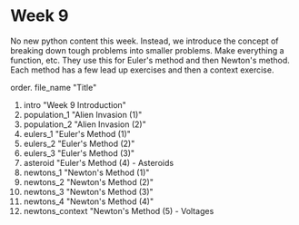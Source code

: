 # Week 9

No new python content this week. Instead, we introduce the concept of breaking down tough problems into smaller problems. Make everything a function, etc. They use this for Euler's method and then Newton's method. Each method has a few lead up exercises and then a context exercise.


order. file_name "Title"

1. intro "Week 9 Introduction"
2. population_1 "Alien Invasion (1)"
3. population_2 "Alien Invasion (2)"
4. eulers_1 "Euler's Method (1)"
5. eulers_2 "Euler's Method (2)"
6. eulers_3 "Euler's Method (3)"
7. asteroid "Euler's Method (4) - Asteroids
8. newtons_1 "Newton's Method (1)"
9. newtons_2 "Newton's Method (2)"
10. newtons_3 "Newton's Method (3)"
11. newtons_4 "Newton's Method (4)"
12. newtons_context "Newton's Method (5) - Voltages

